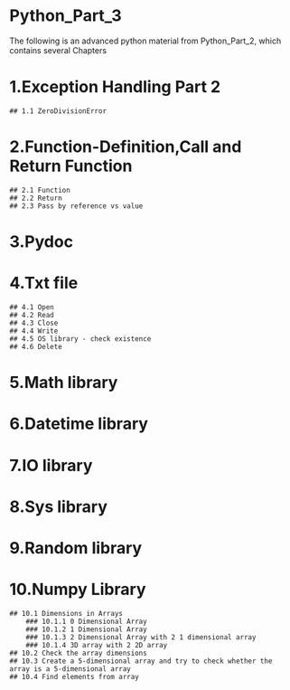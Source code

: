# Python_Part_3
The following is an advanced python material from Python_Part_2, which contains several Chapters

# 1.Exception Handling Part 2 
	## 1.1 ZeroDivisionError 
# 2.Function-Definition,Call and Return Function
	## 2.1 Function
	## 2.2 Return
	## 2.3 Pass by reference vs value
# 3.Pydoc
# 4.Txt file
	## 4.1 Open
	## 4.2 Read
	## 4.3 Close
	## 4.4 Write
	## 4.5 OS library - check existence 
	## 4.6 Delete
# 5.Math library
# 6.Datetime library
# 7.IO library
# 8.Sys library
# 9.Random library
# 10.Numpy Library
	## 10.1 Dimensions in Arrays
		### 10.1.1 0 Dimensional Array
		### 10.1.2 1 Dimensional Array
		### 10.1.3 2 Dimensional Array with 2 1 dimensional array
		### 10.1.4 3D array with 2 2D array
	## 10.2 Check the array dimensions
	## 10.3 Create a 5-dimensional array and try to check whether the array is a 5-dimensional array
	## 10.4 Find elements from array

